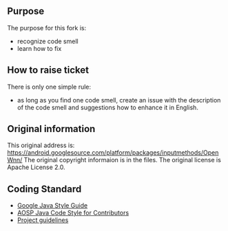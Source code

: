 ## Purpose ##

The purpose for this fork is:
- recognize code smell
- learn how to fix

## How to raise ticket ##
There is only one simple rule:
- as long as you find one code smell, create an issue with the description of the code smell and suggestions how to enhance it in English. 

## Original information ##
This original address is: https://android.googlesource.com/platform/packages/inputmethods/OpenWnn/
The original copyright informaion is in the files. 
The original license is Apache License 2.0.

## Coding Standard ##
- [Google Java Style Guide](https://google.github.io/styleguide/javaguide.html)
- [AOSP Java Code Style for Contributors](https://source.android.com/setup/contribute/code-style)
- [Project guidelines](https://github.com/ribot/android-guidelines/blob/master/project_and_code_guidelines.md)
